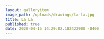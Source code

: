 ```yaml
---
layout: galleryitem
image_path: /uploads/drawings/la-la.jpg
title: La La 
published: true
date: 2020-04-15 14:29:02.182422900 -0400
---
```


